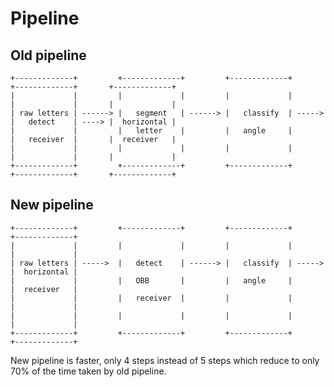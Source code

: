 # Pipeline
## Old pipeline
    +-------------+         +-------------+         +-------------+        +-------------+       +-------------+
    |             |         |             |         |             |        |             |       |             |
    | raw letters | ------> |   segment   | ------> |   classify  | -----> |   detect    | ----> |  horizontal |
    |             |         |   letter    |         |   angle     |        |   receiver  |       |  receiver   |
    |             |         |             |         |             |        |             |       |             |
    +-------------+         +-------------+         +-------------+        +-------------+       +-------------+

## New pipeline
    +-------------+         +-------------+         +-------------+        +-------------+
    |             |         |             |         |             |        |             |
    | raw letters | ----->  |   detect    | ------> |   classify  | -----> |  horizontal |
    |             |         |   OBB       |         |   angle     |        |  receiver   |
    |             |         |   receiver  |         |             |        |             |
    |             |         |             |         |             |        |             |
    +-------------+         +-------------+         +-------------+        +-------------+


New pipeline is faster, only 4 steps instead of 5 steps which reduce to only 70% of the time taken by old pipeline.